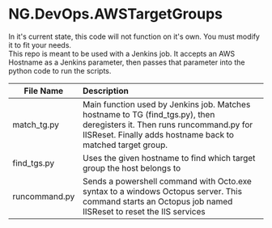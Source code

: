 # NG.DevOps.AWSTargetGroups
In it's current state, this code will not function on it's own.  You must modify it to fit your needs.  
This repo is meant to be used with a Jenkins job.  It accepts an AWS Hostname as a Jenkins parameter, then passes that parameter into the python code to run the scripts.

| File Name | Description |
| --------- | :---------- |
| match_tg.py | Main function used by Jenkins job.  Matches hostname to TG (find_tgs.py), then deregisters it.  Then runs runcommand.py for IISReset. Finally adds hostname back to matched target group.|
| find_tgs.py | Uses the given hostname to find which target group the host belongs to |
| runcommand.py | Sends a powershell command with Octo.exe syntax to a windows Octopus server. This command starts an Octopus job named IISReset to reset the IIS services
